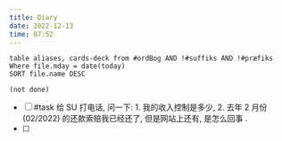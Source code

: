 ```yaml
---
title: Diary
date: 2022-12-13
time: 07:52
---
```


```dataview
table aliases, cards-deck from #ordBog AND !#suffiks AND !#præfiks Where file.mday = date(today)
SORT file.name DESC
```

```tasks
(not done)
```


- [ ] #task 给 SU 打电话, 问一下: 1. 我的收入控制是多少, 2. 去年 2 月份(02/2022) 的还款索赔我已经还了, 但是网站上还有, 是怎么回事 . 
- [ ] 